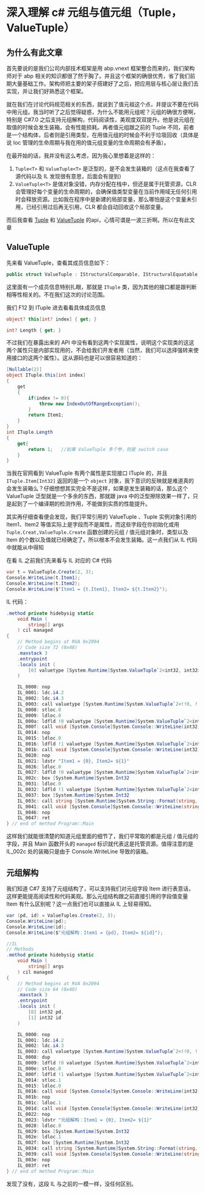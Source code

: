 # ﻿深入理解 c# 元组与值元组（Tuple，ValueTuple）

## 为什么有此文章

首先要说的是我们公司内部技术框架是用 abp.vnext 框架整合而来的，我们架构师对于 abp 相关的知识都很了然于胸了。并且这个框架的确很优秀，省了我们前期大量基础工作。架构师把主要的架子搭建好了之后，把应用层与核心层让我们去实现，并让我们好熟悉这个框架。

就在我们在讨论代码规范相关的东西，就说到了值元祖这个点，并提议不要在代码中用元组。我当时听了之后觉得疑惑，为什么不能用元组呢？元组的确很方便啊，特别是 C#7.0 之后支持元组解构，代码阅读性，美观度双双提升。他是说元组在取值的时候会发生装箱，会有性能损耗。再者值元组跟之前的 Tuple 不同，前者是一个结构体，后者则是引用类型，在用值元组的时候会不利于垃圾回收（具体是说 Ioc 管理的生命周期与我在用的值元组变量的生命周期会有矛盾）。

在最开始的话，我并没有这么考虑，因为我心里想着是这样的：

1. `Tuple<T>` 和 `ValueTuple<T>` 是泛型的，是不会发生装箱的（这点在我查看了源代码以及 IL 发现很有意思，后面会有提到）
2. `ValueTuple<T>` 是值对象没错，内存分配在栈中，但还是属于托管资源，CLR 会管理好每个变量的生命周期的，会确保值类型变量在当前作用域无任何引用时会释放资源。比如我在程序中是新建的局部变量，那么哪怕是这个变量未引用，已经引用过后再无引用，CLR 都会自动回收这个局部变量。

而后我查看 [Tuple](https://docs.microsoft.com/en-us/dotnet/api/system.tuple?view=netcore-3.0) 和 [ValueTuple](https://docs.microsoft.com/en-us/dotnet/api/system.valuetuple?view=netcore-3.0) 的api，心情可谓是一波三折啊。所以在有此文章

## ValueTuple

先来看 ValueTuple，查看其成员信息如下：

```c#
public struct ValueTuple : IStructuralComparable, IStructuralEquatable, IComparable, IComparable<ValueTuple>, IEquatable<ValueTuple>, ITuple
```

这里面有一个成员信息特别扎眼，那就是 `ITuple` 类，因为其他的接口都是跟判断相等性相关的。不在我们这次的讨论范围。

我们 F12 到 ITuple 进去看看具体成员信息

```c#
object? this[int? index] { get; }

int? Length { get; }
```

不过我们在暴露出来的 API 中没有看到这两个实现属性，说明这个实现类的这这两个属性只是内部实现用的，不会给我们开发者用（当然，我们可以选择强转来使用接口的这两个属性）。这从源码也是可以很容易知道的：

```c#
[Nullable(2)]
object ITuple.this[int index]
{
	get
    {
        if(index != 0){
            throw new IndexOutOfRangeException();
        }
        return Item1;
    }
}
int ITuple.Length
{
    get{
		return 1;	//如果 ValueTuple 多个参，则是 switch case
    }
}
```

当我在官网看到 ValueTuple 有两个属性是实现接口 ITuple 的，并且 `ITuple.Item[Int32]` 返回的是一个 `object` 对象，我下意识的反映就是难道真的会发生装箱么？仔细想想其实完全不是这样，如果是发生装箱的话，那么这个 ValueTuple 泛型就是一个多余的东西，那就跟 java 中的泛型擦除效果一样了，只是起到了一个编译期的检测作用，不能做到实质的性能提升。

其实再仔细查看便会发现，我们平常引用的 ValueTuple 、Tuple 实例对象引用的 Item1、Item2 等值实际上是字段而不是属性，而这些字段在你初始化或用 `Tuple.Creat,ValueTuple.Create` 函数创建的元组 / 值元组对象时，类型以及 Item 的个数以及值就已经确定了。所以根本不会发生装箱。这一点我们从 IL 代码中就能从中得知

在看 IL 之前我们先来看与 IL 对应的 C# 代码

```c#
var t = ValueTuple.Create(2, 3);
Console.WriteLine(t.Item1);
Console.WriteLine(t.Item2);
Console.WriteLine($"Item1 = {t.Item1}, Item2= ${t.Item2}");
```

IL 代码：

```c#
.method private hidebysig static 
    void Main (
        string[] args
    ) cil managed 
{
    // Method begins at RVA 0x2094
    // Code size 72 (0x48)
    .maxstack 3
    .entrypoint
    .locals init (
        [0] valuetype [System.Runtime]System.ValueTuple`2<int32, int32> t
    )

    IL_0000: nop
    IL_0001: ldc.i4.2
    IL_0002: ldc.i4.3
    IL_0003: call valuetype [System.Runtime]System.ValueTuple`2<!!0, !!1> [System.Runtime]System.ValueTuple::Create<int32, int32>(!!0, !!1)
    IL_0008: stloc.0
    IL_0009: ldloc.0
    IL_000a: ldfld !0 valuetype [System.Runtime]System.ValueTuple`2<int32, int32>::Item1
    IL_000f: call void [System.Console]System.Console::WriteLine(int32)
    IL_0014: nop
    IL_0015: ldloc.0
    IL_0016: ldfld !1 valuetype [System.Runtime]System.ValueTuple`2<int32, int32>::Item2
    IL_001b: call void [System.Console]System.Console::WriteLine(int32)
    IL_0020: nop
    IL_0021: ldstr "Item1 = {0}, Item2= ${1}"
    IL_0026: ldloc.0
    IL_0027: ldfld !0 valuetype [System.Runtime]System.ValueTuple`2<int32, int32>::Item1
    IL_002c: box [System.Runtime]System.Int32
    IL_0031: ldloc.0
    IL_0032: ldfld !1 valuetype [System.Runtime]System.ValueTuple`2<int32, int32>::Item2
    IL_0037: box [System.Runtime]System.Int32
    IL_003c: call string [System.Runtime]System.String::Format(string, object, object)
    IL_0041: call void [System.Console]System.Console::WriteLine(string)
    IL_0046: nop
    IL_0047: ret
} // end of method Program::Main
```

这样我们就能很清楚的知道元组里面的细节了，我们平常取的都是元组 / 值元组的字段，并且 Main 函数开头的 `managed` 标识就代表这是托管资源。值得注意的是 IL_002c 处的装箱只是由于 Console.WriteLine 导致的装箱。

## 元组解构

我们知道 C#7 支持了元组结构了，可以支持我们对元组字段 Item 进行表意话，这样更能提高阅读性和代码美观。那么元组结构跟之前直接引用的字段值变量 Item 有什么区别呢？这一点我们也可以直接从 IL 上轻易得知。

```c#
var (pd, id) = ValueTuples.Create(2, 3);
Console.WriteLine(pd);
Console.WriteLine(id);
Console.WriteLine($"元组解构：Item1 = {pd}, Item2= ${id}");

//IL
// Methods
.method private hidebysig static 
    void Main (
        string[] args
    ) cil managed 
{
    // Method begins at RVA 0x2094
    // Code size 64 (0x40)
    .maxstack 3
    .entrypoint
    .locals init (
        [0] int32 pd,
        [1] int32 id
    )

    IL_0000: nop
    IL_0001: ldc.i4.2
    IL_0002: ldc.i4.3
    IL_0003: call valuetype [System.Runtime]System.ValueTuple`2<!!0, !!0> CSharpGuide.LanguageVersions._7._0.ValueTuples::Create<int32>(!!0, !!0)
    IL_0008: dup
    IL_0009: ldfld !0 valuetype [System.Runtime]System.ValueTuple`2<int32, int32>::Item1
    IL_000e: stloc.0
    IL_000f: ldfld !1 valuetype [System.Runtime]System.ValueTuple`2<int32, int32>::Item2
    IL_0014: stloc.1
    IL_0015: ldloc.0
    IL_0016: call void [System.Console]System.Console::WriteLine(int32)
    IL_001b: nop
    IL_001c: ldloc.1
    IL_001d: call void [System.Console]System.Console::WriteLine(int32)
    IL_0022: nop
    IL_0023: ldstr "元组解构：Item1 = {0}, Item2= ${1}"
    IL_0028: ldloc.0
    IL_0029: box [System.Runtime]System.Int32
    IL_002e: ldloc.1
    IL_002f: box [System.Runtime]System.Int32
    IL_0034: call string [System.Runtime]System.String::Format(string, object, object)
    IL_0039: call void [System.Console]System.Console::WriteLine(string)
    IL_003e: nop
    IL_003f: ret
} // end of method Program::Main
```

发现了没有，这段 IL 与之前的一模一样，没任何区别。